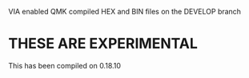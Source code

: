 VIA enabled QMK compiled HEX and BIN files on the DEVELOP branch

# THESE ARE EXPERIMENTAL 

 This has been compiled on 0.18.10
